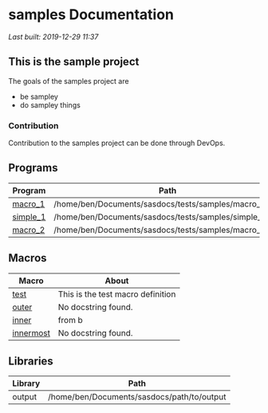 # samples Documentation
*Last built: 2019-12-29 11:37*

## This is the sample project 

The goals of the samples project are

* be sampley
* do sampley things

### Contribution 

Contribution to the samples project can be done through DevOps.


## Programs 
| Program | Path | Parsed | 
| --- | --- | ---: | 
| [macro_1](./macro_1.md) | /home/ben/Documents/sasdocs/tests/samples/macro_1.sas | 99.46% |
| [simple_1](./simple_1.md) | /home/ben/Documents/sasdocs/tests/samples/simple_1.sas | 100.00% |
| [macro_2](./macro_2.md) | /home/ben/Documents/sasdocs/tests/samples/macro_2.sas | 79.02% |


## Macros 
| Macro | About |
| --- | --- | 
| [test](./macroIndex.md#test) | This is the test macro definition |
| [outer](./macroIndex.md#outer) | No docstring found. |
| [inner](./macroIndex.md#inner) |  from b |
| [innermost](./macroIndex.md#innermost) | No docstring found. |


## Libraries
| Library | Path | 
| --- | --- | 
| output | /home/ben/Documents/sasdocs/path/to/output |
